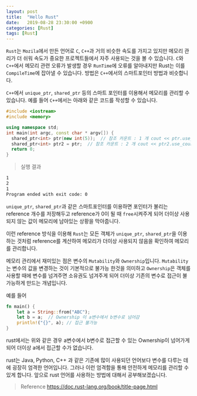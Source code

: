```yaml
---
layout: post
title:  "Hello Rust"
date:   2019-08-28 23:30:00 +0900
categories: [Rust]
tags: [Rust]
---
```


`Rust`는 `Mozila`에서 만든 언어로 `C`, `C++`과 거의 비슷한 속도를 가지고 있지만 메모리 관리가 더 쉬워 속도가 중요한 프로젝트들에서 자주 사용되는 것을 볼 수 있습니다.
`C`와 `C++`에서 메모리 관련 오류가 발생할 경우 `RunTime`에 오류를 알아내지만 Rust는  이를 `CompileTime`에 잡아낼 수 있습니다.  방법은 `C++`에서의 스마트포인터 방법과 비슷합니다.

`C++`에서 `unique_ptr`, `shared_ptr` 등의 스마트 포인터를 이용해서 메모리를 관리할 수 있습니다.  예를 들어 `C++`에서는 아래와 같은 코드를 작성할 수 있습니다.
```cpp
#include <iostream>
#include <memory>

using namespace std;
int main(int argc, const char * argv[]) {
  shared_ptr<int> ptr(new int(5));  // 참조 카운트 : 1 개 cout << ptr.use_count() << endl;  // 참조 카운트 출력  1     {
  shared_ptr<int> ptr2 = ptr;  // 참조 카운트 : 2 개 cout << ptr2.use_count() << endl;  // 참조 카운트 출력  2 }  // Scope 종료 -> 참조카운트 감소     cout << ptr.use_count() << endl;  // 참조 카운트 출력  1
  return 0;
}
```
> 실행 결과
```bash
1
2
1
Program ended with exit code: 0
```
`unique_ptr`, `shared_ptr`과 같은 스마트포인터를 이용하면 포인터가 불리는 reference 개수를 저장해두고 reference가 0이 될 때
`free`시켜주게 되어 더이상 사용되지 않는 값이 메모리에 남아있는 상황을 막아줍니다.

이런 reference 방식을 이용해 `Rust`는 모든 객체가 `unique_ptr`, `shared_ptr`을 이용하는 것처럼 reference를 계산하여 메모리가 더이상 사용되지 않음을 확인하여 메모리를 관리합니다.

메모리 관리에서 재미있는 점은 변수의 `Mutability`와 `Ownership`입니다. `Mutability`는 변수의 값을 변경하는 것이 기본적으로 불가능 한것을 의미하고 `Ownership`은 객체를 사용할 때에 변수를 넘겨주면 소유권도 넘겨주게 되어 더이상 기존의 변수로 접근이 불가능하게 만드는 개념입니다.

예를 들어
```rust
fn main() {
    let a = String::from("ABC");
    let b = a;  // Ownership 이 a변수에서 b변수로 넘어감
    println!("{}", a); // 접근 불가능
}
```
rust에서는  위와 같은 경우 a변수에서 b변수로 접근할 수 있는 Ownership이 넘어가게 되어 더이상 a에서 접근할 수가 없습니다.

rust는 Java, Python, C++ 과 같은 기존에 많이 사용되던 언어보다 변수를 다루는 데에 굉장히 엄격한 언어입니다. 그러나 이런 엄격함을 통해 안전하게 메모리를 관리할 수 있게 합니다. 앞으로 rust 언어를 사용하는 방법에 대해서 공부해보겠습니다.

> Reference
> https://doc.rust-lang.org/book/title-page.html

[rust_page]: https://doc.rust-lang.org/book/title-page.html